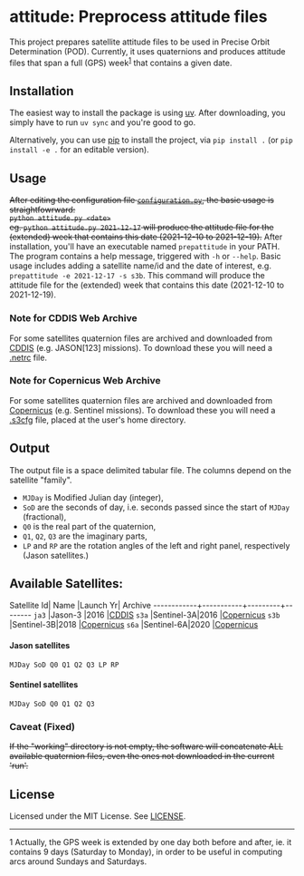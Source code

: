 # attitude: Preprocess attitude files


<!-- ## Introduction -->
This project prepares satellite attitude files to be used in Precise Orbit Determination (POD). 
Currently, it uses quaternions and produces attitude files that span a full (GPS)
week<sup>[1](#myfootnote1)</sup> that contains a given date.


## Installation
The easiest way to install the package is using [uv](https://github.com/astral-sh/uv). 
After downloading, you simply have to run 
`uv sync` 
and you're good to go.

Alternatively, you can use [pip](https://pypi.org/project/pip/) to install the project, via 
`pip install .` (or `pip install -e .` for an editable version).


## Usage
~~After editing the configuration file [`configuration.py`](src/configuration.py), the basic usage is
straightfowrward: \
`python attitude.py <date>` \
eg. `python attitude.py 2021-12-17` will produce the attitude file for the (extended) week that
contains this date (2021-12-10 to 2021-12-19).~~
After installation, you'll have an executable named `prepattitude` in your PATH. The program contains 
a help message, triggered with `-h` or `--help`. Basic usage includes adding a satellite name/id and 
the date of interest, e.g. `prepattitude -e 2021-12-17 -s s3b`. This command will produce the attitude 
file for the (extended) week that contains this date (2021-12-10 to 2021-12-19).

### Note for CDDIS Web Archive
For some satellites quaternion files are archived and downloaded from [CDDIS](https://cddis.nasa.gov/) 
(e.g. JASON[123] missions). To download these you will need a [.netrc](https://cddis.nasa.gov/Data_and_Derived_Products/CreateNetrcFile.html) 
file.

### Note for Copernicus Web Archive
For some satellites quaternion files are archived and downloaded from [Copernicus](https://dataspace.copernicus.eu/) 
(e.g. Sentinel missions). To download these you will need a [.s3cfg](https://documentation.dataspace.copernicus.eu/APIs/S3.html) 
file, placed at the user's home directory.

## Output
The output file is a space delimited tabular file.  The columns depend on the satellite "family".

  - `MJDay` is Modified Julian day (integer),
  - `SoD` are the seconds of day, i.e. seconds passed since the start of `MJDay` (fractional),
  - `Q0` is the real part of the quaternion,
  - `Q1`, `Q2`, `Q3` are the imaginary parts,
  - `LP` and `RP` are the rotation angles of the left and right panel, respectively (Jason
    satellites.)

## Available Satellites:

  Satellite Id| Name      |Launch Yr| Archive
  ------------+-----------+---------+--------
  `ja3`       |Jason-3    |2016     |[CDDIS](https://cddis.nasa.gov/archive/doris/ancillary/quaternions/ja3)
  `s3a`       |Sentinel-3A|2016     |[Copernicus](https://dataspace.copernicus.eu/)
  `s3b`       |Sentinel-3B|2018     |[Copernicus](https://dataspace.copernicus.eu/)
  `s6a`       |Sentinel-6A|2020     |[Copernicus](https://dataspace.copernicus.eu/)

#### Jason satellites
`MJDay SoD Q0 Q1 Q2 Q3 LP RP`


#### Sentinel satellites
`MJDay SoD Q0 Q1 Q2 Q3`

### Caveat (Fixed)
~~If the "working" directory is not empty, the software will concatenate ALL available quaternion
files, even the ones not downloaded in the current 'run'.~~


<!-- ## Contributing
Provide guidelines for contributing to your project. -->


## License
Licensed under the MIT License.  See [LICENSE](LICENSE).



---
<a name="myfootnote1">1</a>  Actually, the GPS week is extended by one day both before and after,
ie. it contains 9 days (Saturday to Monday), in order to be useful in computing arcs around Sundays
and Saturdays.
